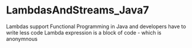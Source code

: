 # LambdasAndStreams_Java7
Lambdas support Functional Programming in Java and developers have to write less code
Lambda expression is a block of code - which is anonymnous
